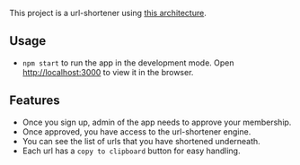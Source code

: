 This project is a url-shortener using [this architecture](https://dev.to/petrussola/building-a-url-shortener-my-architecture-57lb).

## Usage

- `npm start` to run the app in the development mode. Open [http://localhost:3000](http://localhost:3000) to view it in the browser.

## Features

- Once you sign up, admin of the app needs to approve your membership.
- Once approved, you have access to the url-shortener engine.
- You can see the list of urls that you have shortened underneath.
- Each url has a `copy to clipboard` button for easy handling.
